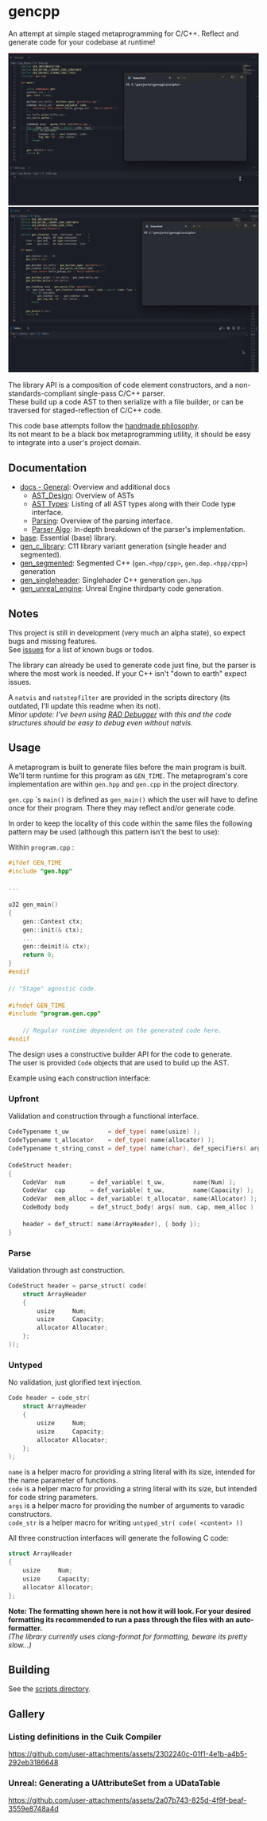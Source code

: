 # gencpp

An attempt at simple staged metaprogramming for C/C++. Reflect and generate code for your codebase at runtime!

![splash-cpp](./docs/assets/Code_-_Insiders_2024-12-15_23-04-07.gif)
![splash-c](./docs/assets/Code_-_Insiders_2024-12-15_22-57-58.gif)

The library API is a composition of code element constructors, and a non-standards-compliant single-pass C/C++ parser.  
These build up a code AST to then serialize with a file builder, or can be traversed for staged-reflection of C/C++ code.

This code base attempts follow the [handmade philosophy](https://handmade.network/manifesto).  
Its not meant to be a black box metaprogramming utility, it should be easy to integrate into a user's project domain.

## Documentation

* [docs - General](./docs/Readme.md): Overview and additional docs
  * [AST_Design](./docs/AST_Design.md): Overview of ASTs
  * [AST Types](./docs/AST_Types.md): Listing of all AST types along with their Code type interface.
  * [Parsing](./docs/Parsing.md): Overview of the parsing interface.
  * [Parser Algo](./docs/Parser_Algo.md): In-depth breakdown of the parser's implementation.
* [base](./base/Readme.md): Essential (base) library.
* [gen_c_library](./gen_c_library/): C11 library variant generation (single header and segmented).
* [gen_segmented](./gen_segmented/): Segmented C++ (`gen.<hpp/cpp>`, `gen.dep.<hpp/cpp>`) generation
* [gen_singleheader](./gen_singleheader/): Singlehader C++ generation `gen.hpp`
* [gen_unreal_engine](./gen_unreal_engine/): Unreal Engine thirdparty code generation.

## Notes

This project is still in development (very much an alpha state), so expect bugs and missing features.  
See [issues](https://github.com/Ed94/gencpp/issues) for a list of known bugs or todos.

The library can already be used to generate code just fine, but the parser is where the most work is needed. If your C++ isn't "down to earth" expect issues.

A `natvis` and `natstepfilter` are provided in the scripts directory (its outdated, I'll update this readme when its not).  
*Minor update: I've been using [RAD Debugger](https://github.com/EpicGamesExt/raddebugger) with this and the code structures should be easy to debug even without natvis.*

## Usage

A metaprogram is built to generate files before the main program is built. We'll term runtime for this program as `GEN_TIME`. The metaprogram's core implementation are within `gen.hpp` and `gen.cpp` in the project directory.

`gen.cpp` \`s  `main()` is defined as `gen_main()` which the user will have to define once for their program. There they may reflect and/or generate code.

In order to keep the locality of this code within the same files the following pattern may be used (although this pattern isn't the best to use):

Within `program.cpp` :

```cpp
#ifdef GEN_TIME
#include "gen.hpp"

...

u32 gen_main()
{
    gen::Context ctx;
    gen::init(& ctx);
    ...
    gen::deinit(& ctx);
    return 0;
}
#endif

// "Stage" agnostic code.

#ifndef GEN_TIME
#include "program.gen.cpp"

    // Regular runtime dependent on the generated code here.
#endif
```

The design uses a constructive builder API for the code to generate.  
The user is provided `Code` objects that are used to build up the AST.

Example using each construction interface:

### Upfront

Validation and construction through a functional interface.

```cpp
CodeTypename t_uw           = def_type( name(usize) );
CodeTypename t_allocator    = def_type( name(allocator) );
CodeTypename t_string_const = def_type( name(char), def_specifiers( args( ESpecifier::Const, ESpecifier::Ptr ) ));

CodeStruct header;
{
    CodeVar  num       = def_variable( t_uw,        name(Num) );
    CodeVar  cap       = def_variable( t_uw,        name(Capacity) );
    CodeVar  mem_alloc = def_variable( t_allocator, name(Allocator) );
    CodeBody body      = def_struct_body( args( num, cap, mem_alloc ) );

    header = def_struct( name(ArrayHeader), { body });
}
```

### Parse

Validation through ast construction.

```cpp
CodeStruct header = parse_struct( code(
    struct ArrayHeader
    {
        usize     Num;
        usize     Capacity;
        allocator Allocator;
    };
));

```

### Untyped

No validation, just glorified text injection.

```cpp
Code header = code_str(
    struct ArrayHeader
    {
        usize     Num;
        usize     Capacity;
        allocator Allocator;
    };
);
```

`name` is a helper macro for providing a string literal with its size, intended for the name parameter of functions.  
`code` is a helper macro for providing a string literal with its size, but intended for code string parameters.  
`args` is a helper macro for providing the number of arguments to varadic constructors.  
`code_str` is a helper macro for writing `untyped_str( code( <content> ))`

All three construction interfaces will generate the following C code:

```cpp
struct ArrayHeader
{
    usize     Num;
    usize     Capacity;
    allocator Allocator;
};
```

**Note: The formatting shown here is not how it will look. For your desired formatting its recommended to run a pass through the files with an auto-formatter.**  
*(The library currently uses clang-format for formatting, beware its pretty slow...)*

## Building

See the [scripts directory](scripts/).

## Gallery

### Listing definitions in the Cuik Compiler

https://github.com/user-attachments/assets/2302240c-01f1-4e1b-a4b5-292eb3186648

### Unreal: Generating a UAttributeSet from a UDataTable

https://github.com/user-attachments/assets/2a07b743-825d-4f9f-beaf-3559e8748a4d

